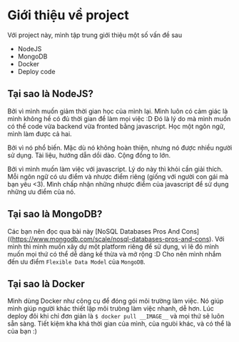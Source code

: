 # Giới thiệu về project

Với project này, mình tập trung giới thiệu một số vấn đề sau

* NodeJS
* MongoDB
* Docker
* Deploy code

## Tại sao là NodeJS?

Bởi vì mình muốn giảm thời gian học của mình lại. Mình luôn có cảm giác là mình không hề có đủ thời gian để làm mọi việc :D Đó là lý do mà mình muốn có thể code vừa backend vừa fronted bằng javascript. Học một ngôn ngữ, mình làm được cả hai.

Bởi vì nó phổ biến. Mặc dù nó không hoàn thiện, nhưng nó được nhiều người sử dụng. Tài liệu, hướng dẫn dồi dào. Cộng đồng to lớn.

Bởi vì mình muốn làm việc với javascript. Lý do này thì khỏi cần giải thích. Mỗi ngôn ngữ có ưu điểm và nhược điểm riêng (giống với người con gái mà bạn yêu <3). Mình chấp nhận những nhược điểm của javascript để sử dụng những ưu điểm của nó.

## Tại sao là MongoDB?

Các bạn nên đọc qua bài này [NoSQL Databases Pros And Cons]((https://www.mongodb.com/scale/nosql-databases-pros-and-cons). Với mình thì mình muốn xây dự một platform riêng để sử dụng, vì lẽ đó mình muốn mọi thứ có thể dễ dàng kế thừa và mở rộng :D Cho nên mình nhắm đến ưu điểm `Flexible Data Model` của `MongoDB`.

## Tại sao là Docker

Mình dùng Docker như công cụ để đóng gói môi trường làm việc. Nó giúp mình giúp người khác thiết lập môi trưòng làm việc nhanh, dễ hơn. Lúc deploy đôi khi chỉ đơn giản là `$ docker pull __IMAGE__` và mọi thứ sẽ luôn sẵn sàng. Tiết kiệm kha khá thời gian của mình, của ngưòi khác, và có thể là của bạn :)
